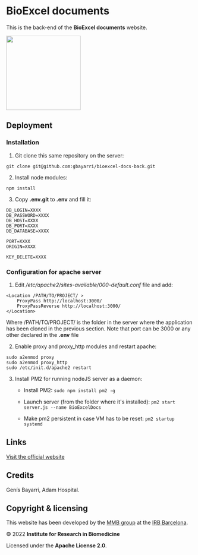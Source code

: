 # BioExcel documents

This is the back-end of the **BioExcel documents** website.

<a href="https://mmb.irbbarcelona.org/bioexcel-docs"><img src="https://bioexcel.ebi.ac.uk/assets/img/Bioexcell_logo_1080px_transp-extra-space.png" width="200"/></a>

## Deployment

### Installation

1. Git clone this same repository on the server:

`git clone git@github.com:gbayarri/bioexcel-docs-back.git`

2. Install node modules:

`npm install`

3. Copy **.env.git** to **.env** and fill it:

```
DB_LOGIN=XXXX
DB_PASSWORD=XXXX
DB_HOST=XXXX
DB_PORT=XXXX
DB_DATABASE=XXXX

PORT=XXXX
ORIGIN=XXXX

KEY_DELETE=XXXX
```

### Configuration for apache server

1. Edit */etc/apache2/sites-available/000-default.conf* file and add:

```apacheconf
<Location /PATH/TO/PROJECT/ >
	ProxyPass http://localhost:3000/
	ProxyPassReverse http://localhost:3000/
</Location>
```

Where /PATH/TO/PROJECT/ is the folder in the server where the application has been cloned in the previous section. Note that port can be 3000 or any other declared in the **.env** file

2. Enable proxy and proxy_http modules and restart apache:

```shell
sudo a2enmod proxy
sudo a2enmod proxy_http
sudo /etc/init.d/apache2 restart
```

3. Install PM2 for running nodeJS server as a daemon:

    * Install PM2: 
    `sudo npm install pm2 -g`

    * Launch server (from the folder where it's installed):
    `pm2 start server.js --name BioExcelDocs`

    * Make pm2 persistent in case VM has to be reset:
    `pm2 startup systemd`

## Links

[Visit the official website](https://mmb.irbbarcelona.org/bioexcel-docs)

## Credits

Genís Bayarri, Adam Hospital.

## Copyright & licensing

This website has been developed by the [MMB group](https://mmb.irbbarcelona.org) at the [IRB Barcelona](https://irbbarcelona.org).

© 2022 **Institute for Research in Biomedicine**

Licensed under the **Apache License 2.0**.

